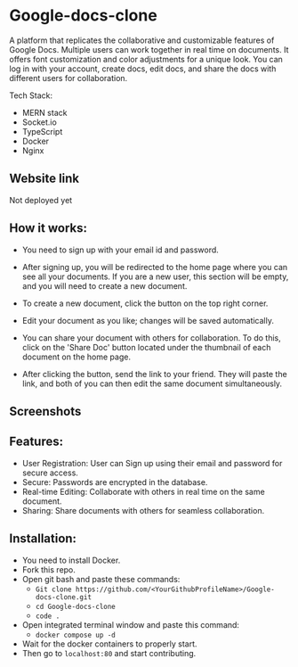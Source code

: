 # Google-docs-clone
A platform that replicates the collaborative and customizable features of Google Docs. Multiple users can work together in real time on documents. It offers font customization and color adjustments for a unique look. You can log in with your account, create docs, edit docs, and share the docs with different users for collaboration.

Tech Stack:
* MERN stack
* Socket.io
* TypeScript
* Docker
* Nginx

## Website link
Not deployed yet

## How it works:

* You need to sign up with your email id and password.

* After signing up, you will be redirected to the home page where you can see all your documents. If you are a new user, this section will be empty, and you will need to create a new document.
  
* To create a new document, click the button on the top right corner.

* Edit your document as you like; changes will be saved automatically.

* You can share your document with others for collaboration. To do this, click on the 'Share Doc' button located under the thumbnail of each document on the home page.

* After clicking the button, send the link to your friend. They will paste the link, and both of you can then edit the same document simultaneously.

## Screenshots


## Features:
* User Registration: User can Sign up using their email and password for secure access.
* Secure: Passwords are encrypted in the database.
* Real-time Editing: Collaborate with others in real time on the same document.
* Sharing: Share documents with others for seamless collaboration.

## Installation:
* You need to install Docker.
* Fork this repo.
* Open git bash and paste these commands:
  * `Git clone https://github.com/<YourGithubProfileName>/Google-docs-clone.git`
  * `cd Google-docs-clone`
  * `code .`
* Open integrated terminal window and paste this command:
  * `docker compose up -d`
* Wait for the docker containers to properly start.
* Then go to `localhost:80` and start contributing.       
